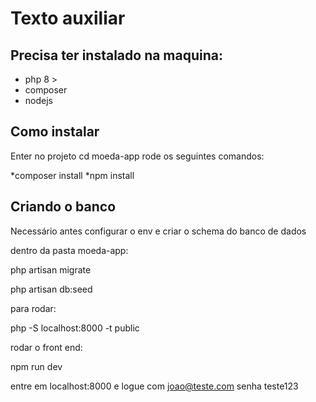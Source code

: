 # Texto auxiliar

## Precisa ter instalado na maquina:

* php 8 > 
* composer
* nodejs

## Como instalar

Enter no projeto cd moeda-app
rode os seguintes comandos:

*composer install
*npm install

## Criando o banco
Necessário antes configurar o env e criar o schema do banco de dados

dentro da pasta moeda-app:

php artisan migrate

php artisan db:seed

para rodar: 

php -S localhost:8000 -t public

rodar o front end:

npm run dev

entre em localhost:8000 
e logue com joao@teste.com senha teste123